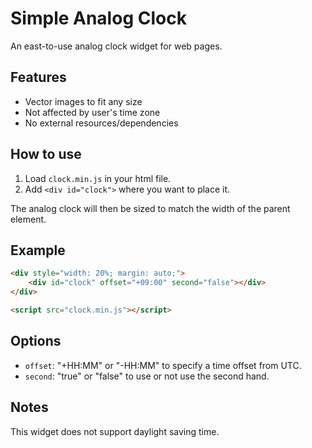 # Simple Analog Clock

An east-to-use analog clock widget for web pages.

## Features

* Vector images to fit any size
* Not affected by user's time zone
* No external resources/dependencies

## How to use

1. Load `clock.min.js` in your html file.
2. Add `<div id="clock">` where you want to place it.

The analog clock will then be sized to match the width of the parent element.

## Example

```html
<div style="width: 20%; margin: auto;">
    <div id="clock" offset="+09:00" second="false"></div>
</div>

<script src="clock.min.js"></script>
```

## Options

* `offset`: "+HH\:MM" or "-HH\:MM" to specify a time offset from UTC.
* `second`: "true" or "false" to use or not use the second hand.

## Notes

This widget does not support daylight saving time.
